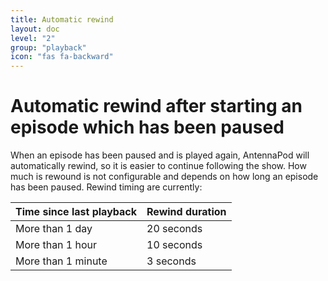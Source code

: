 ```yaml
---
title: Automatic rewind
layout: doc
level: "2"
group: "playback"
icon: "fas fa-backward"
---
```


# Automatic rewind after starting an episode which has been paused

When an episode has been paused and is played again, AntennaPod will automatically rewind, so it is easier to continue following the show. How much is rewound is not configurable and depends on how long an episode has been paused. Rewind timing are currently:


| Time since last playback |	Rewind duration |
| -- | -- |
|More than 1 day |	20 seconds |
|More than 1 hour |	10 seconds |
|More than 1 minute |	3 seconds |
